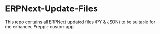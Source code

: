 # ERPNext-Update-Files
This repo contains all ERPNext updated files (PY &amp; JSON) to be suitable for the enhanced Frepple custom app
